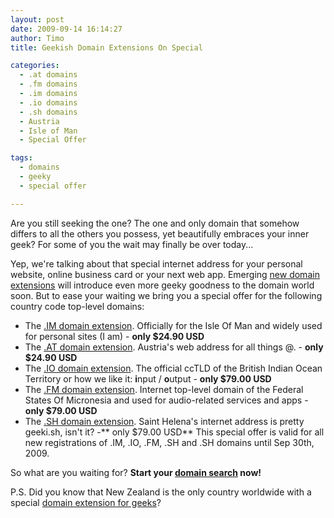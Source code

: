 ```yaml
---
layout: post
date: 2009-09-14 16:14:27
author: Timo
title: Geekish Domain Extensions On Special

categories:
  - .at domains
  - .fm domains
  - .im domains
  - .io domains
  - .sh domains
  - Austria
  - Isle of Man
  - Special Offer

tags:
  - domains
  - geeky
  - special offer

---
```


Are you still seeking the one? The one and only domain that somehow differs to all the others you possess, yet beautifully embraces your inner geek? For some of you the wait may finally be over today...

Yep, we're talking about that special internet address for your personal website, online business card or your next web app. Emerging [new domain extensions](https://iwantmyname.com/blog/2009/06/list-new-gtld-domain-extensions-2010.htm) will introduce even more geeky goodness to the domain world soon. But to ease your waiting we bring you a special offer for the following country code top-level domains:

*   The [.IM domain extension](https://iwantmyname.com/domains/im-domain-name-registration-for-isle-of-man). Officially for the Isle Of Man and widely used for personal sites (I am) - **only $24.90 USD**
*   The [.AT domain extension](https://iwantmyname.com/domains/at-austrian-domain-name-registration-for-austria). Austria's web address for all things @. - **only $24.90 USD**
*   The [.IO domain extension](https://iwantmyname.com/domains/io-domain-name-registration-for-british-indian-ocean-territory). The official ccTLD of the British Indian Ocean Territory or how we like it: **i**nput / **o**utput - **only $79.00 USD**
*   The [.FM domain extension](https://iwantmyname.com/domains/fm-domain-name-registration-for-federated-states-of-micronesia). Internet top-level domain of the Federal States Of Micronesia and used for audio-related services and apps - **only $79.00 USD**
*   The [.SH domain extension](https://iwantmyname.com/domains/sh-domain-name-registration-for-saint-helena). Saint Helena's internet address is pretty geeki.sh, isn't it? -** only $79.00 USD**
This special offer is valid for all new registrations of .IM, .IO, .FM, .SH and .SH domains until Sep 30th, 2009.

So what are you waiting for? **Start your **[**domain search**](https://iwantmyname.com)** now!**

P.S. Did you know that New Zealand is the only country worldwide with a special [domain extension for geeks](https://iwantmyname.com/domains/geek.nz-domain-name-registration-for-new-zealand)?
